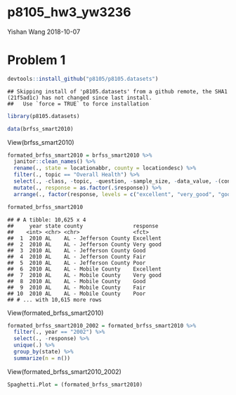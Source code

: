 p8105\_hw3\_yw3236
================
Yishan Wang
2018-10-07

Problem 1
=========

``` r
devtools::install_github("p8105/p8105.datasets")
```

    ## Skipping install of 'p8105.datasets' from a github remote, the SHA1 (21f5ad1c) has not changed since last install.
    ##   Use `force = TRUE` to force installation

``` r
library(p8105.datasets)

data(brfss_smart2010)
```

View(brfss\_smart2010)

``` r
formated_brfss_smart2010 = brfss_smart2010 %>%
  janitor::clean_names() %>%
  rename(., state = locationabbr, county = locationdesc) %>%
  filter(., topic == "Overall Health") %>%
  select(., -class, -topic, -question, -sample_size, -data_value, -(confidence_limit_low:geo_location)) %>%
  mutate(., response = as.factor(.$response)) %>%
  arrange(., factor(response, levels = c("excellent", "very_good", "good", "fair", "ppor")))

formated_brfss_smart2010
```

    ## # A tibble: 10,625 x 4
    ##     year state county                response 
    ##    <int> <chr> <chr>                 <fct>    
    ##  1  2010 AL    AL - Jefferson County Excellent
    ##  2  2010 AL    AL - Jefferson County Very good
    ##  3  2010 AL    AL - Jefferson County Good     
    ##  4  2010 AL    AL - Jefferson County Fair     
    ##  5  2010 AL    AL - Jefferson County Poor     
    ##  6  2010 AL    AL - Mobile County    Excellent
    ##  7  2010 AL    AL - Mobile County    Very good
    ##  8  2010 AL    AL - Mobile County    Good     
    ##  9  2010 AL    AL - Mobile County    Fair     
    ## 10  2010 AL    AL - Mobile County    Poor     
    ## # ... with 10,615 more rows

View(formated\_brfss\_smart2010)

``` r
formated_brfss_smart2010_2002 = formated_brfss_smart2010 %>%
  filter(., year == "2002") %>%
  select(., -response) %>%
  unique(.) %>%
  group_by(state) %>%
  summarize(n = n())
```

View(formated\_brfss\_smart2010\_2002)

``` r
Spaghetti.Plot = (formated_brfss_smart2010)
```
